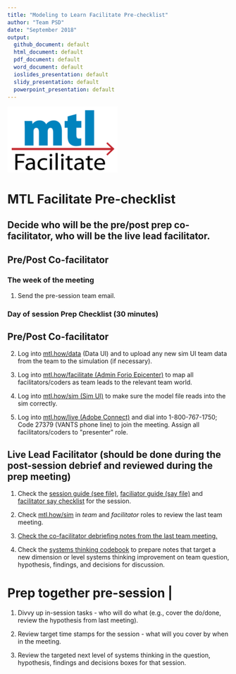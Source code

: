```yaml
---
title: "Modeling to Learn Facilitate Pre-checklist"
author: "Team PSD"
date: "September 2018"
output: 
  github_document: default
  html_document: default
  pdf_document: default
  word_document: default
  ioslides_presentation: default
  slidy_presentation: default
  powerpoint_presentation: default
---
```


<img src = "https://github.com/lzim/teampsd/blob/teampsd_style/mtl_logo/mtl_facilitate_sq_sm.png"
     height = "150" width = "250">  

# MTL Facilitate Pre-checklist

## Decide who will be the pre/post prep co-facilitator, who will be the live lead facilitator.

## Pre/Post Co-facilitator  

### The week of the meeting 

1. Send the pre-session team email.

### Day of session Prep Checklist (30 minutes)  
## Pre/Post Co-facilitator
2. Log into [mtl.how/data](https://mtl.how/data) (Data UI) and to upload any new sim UI team data from the team to the simulation (if necessary).

3. Log into [mtl.how/facilitate (Admin Forio Epicenter)](https://mtl.how/facilitate) to map all facilitators/coders as team leads to the relevant team world. 

4. Log into [mtl.how/sim (Sim UI)](https://mtl.how/sim) to make sure the model file reads into the sim correctly.    

5. Log into [mtl.how/live (Adobe Connect)](https://mtl.how/live) and dial into 1-800-767-1750; Code 27379 (VANTS phone line) to join the meeting.  Assign all facilitators/coders to "presenter" role. 

## Live Lead Facilitator (should be done during the post-session debrief and reviewed during the prep meeting)
1. Check the [session guide (see file)](https://mtl.how), [faciliator guide (say file)](https://mtl.how) and [facilitator say checklist](https://mtl.how) for the session.

2. Check [mtl.how/sim](https://mtl.how/sim) in *team* and *facilitator* roles to review the last team meeting.

3. [Check the co-facilitator debriefing notes from the last team meeting.](https://mtl.how/team_tracker)

4. Check the [systems thinking codebook](https://github.com/lzim/teampsd/tree/master/qual_workgroup/qual_codebooks/systems_thinking) to prepare notes that target a new dimension or level systems thinking improvement on team question, hypothesis, findings, and decisions for discussion.

# Prep together pre-session |
1. Divvy up in-session tasks - who will do what (e.g., cover the do/done, review the hypothesis from last meeting).

2. Review target time stamps for the session - what will you cover by when in the meeting.

3. Review the targeted next level of systems thinking in the question, hypothesis, findings and decisions boxes for that session.
